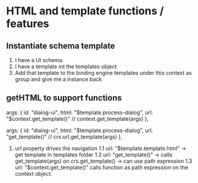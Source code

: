 # HTML and template functions / features

## Instantiate schema template

1. I have a UI schema.
2. I have a template int the templates object
3. Add that template to the binding engine templates under this context as group and give me a instance back

## getHTML to support functions

args: {
    id: "dialog-ui",
    html: "$template.process-dialog",
    url: "$context.get_template()" // context.get_template(args)
},

args: {
    id: "dialog-ui",
    html: "$template.process-dialog",
    url: "get_template()" // crs.url.get_template(args)
},

1. url property drives the navigation
1.1 url: "$template.template.html" -> get template in templates folder
1.2 url: "get_template()" -> calls get_template(args) on crs.get_template() -> can use path expression
1.3 url: "$context.get_template()" calls function as path expression on the context object.